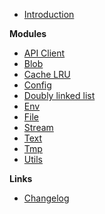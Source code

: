 -   [Introduction](/)

**Modules**

-   [API Client](/api-client.md)
-   [Blob](/blob.md)
-   [Cache LRU](/cache-lru.md)
-   [Config](/config.md)
-   [Doubly linked list](/doubly-linked-list.md)
-   [Env](/env.md)
-   [File](/file.md)
-   [Stream](/stream.md)
-   [Text](/text.md)
-   [Tmp](/tmp.md)
-   [Utils](/utils.md)

**Links**

-   [Changelog](changelog)
